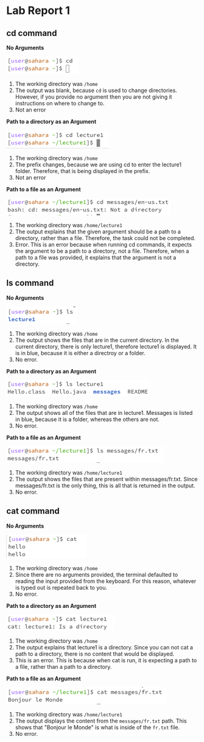 # Lab Report 1

## cd command
**No Arguments**

![Image](cdnoarg.jpg)

1. The working directory was `/home`
2. The output was blank, because `cd` is used to change directories. However, if you provide no argument then you are not giving it instructions on where to change to.
3. Not an error

**Path to a directory as an Argument**

![Image](cdpatharg.jpg)

1. The working directory was `/home`
2. The prefix changes, because we are using cd to enter the lecture1 folder. Therefore, that is being displayed in the prefix.
3. Not an error

**Path to a file as an Argument**

![Image](cdfilearg.jpg)

1. The working directory was `/home/lecture1`
2. The output explains that the given argument should be a path to a directory, rather than a file. Therefore, the task could not be completed.
3. Error. This is an error because when running cd commands, it expects the argument to be a path to a directory, not a file. Therefore, when a path to a file was provided, it explains that the argument is not a directory.

## ls command
**No Arguments**

![Image](lsnoarg.jpg)

1. The working directory was `/home`
2. The output shows the files that are in the current directory. In the current directory, there is only lecture1, therefore lecture1 is displayed. It is in blue, because it is either a directroy or a folder.
3. No error.

**Path to a directory as an Argument**

![Image](lspatharg.jpg)

1. The working directory was `/home`
2. The output shows all of the files that are in lecture1. Messages is listed in blue, because it is a folder, whereas the others are not.
3. No error.

**Path to a file as an Argument**

![Image](lsfilearg.jpg)

1. The working directory was `/home/lecture1`
2. The output shows the files that are present within messages/fr.txt. Since messages/fr.txt is the only thing, this is all that is returned in the output.
3. No error.

## cat command
**No Arguments**

![Image](catnoarg.jpg)

1. The working directory was `/home`
2. Since there are no arguments provided, the terminal defaulted to reading the input provided from the keyboard. For this reason, whatever is typed out is repeated back to you.
3. No error.

**Path to a directory as an Argument**

![Image](catpatharg.jpg)

1. The working directory was `/home`
2. The output explains that lecture1 is a directory. Since you can not cat a path to a directory, there is no content that would be displayed.
3. This is an error. This is because when cat is run, it is expecting a path to a file, rather than a path to a directory.

**Path to a file as an Argument**

![Image](catfilearg.jpg)

1. The working directory was `/home/lecture1`
2. The output displays the content from the `messages/fr.txt` path. This shows that "Bonjour le Monde" is what is inside of the `fr.txt` file.
3. No error.
